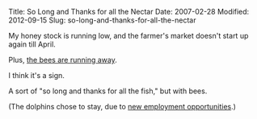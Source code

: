 Title: So Long and Thanks for all the Nectar
Date: 2007-02-28
Modified: 2012-09-15
Slug: so-long-and-thanks-for-all-the-nectar

My honey stock is running low, and the farmer's market doesn't start up again till April.

Plus, <a href="http://news.bbc.co.uk/2/hi/science/nature/6400179.stm" >the bees are running away</a>.

I think it's a sign.

A sort of "so long and thanks for all the fish," but with bees.

(The dolphins chose to stay, due to <a href="http://seattletimes.nwsource.com/html/localnews/2003569390_dolphins13m.html" >new employment opportunities</a>.)
